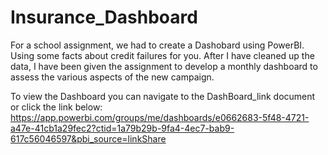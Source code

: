 # Insurance_Dashboard

For a school assignment, we had to create a Dashobard using PowerBI.
Using some facts about credit failures for you.
After I have cleaned up the data, I have been given the assignment to
develop a monthly dashboard to assess the various aspects of the new 
campaign.

To view the Dashboard you can navigate to the DashBoard_link document or click the link below:
https://app.powerbi.com/groups/me/dashboards/e0662683-5f48-4721-a47e-41cb1a29fec2?ctid=1a79b29b-9fa4-4ec7-bab9-617c56046597&pbi_source=linkShare
